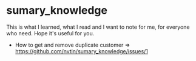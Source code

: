# sumary_knowledge
This is what I learned, what I read and I want to note for me, for everyone who need.
Hope it's useful for you.

- How to get and remove duplicate customer => https://github.com/nvtin/sumary_knowledge/issues/1

